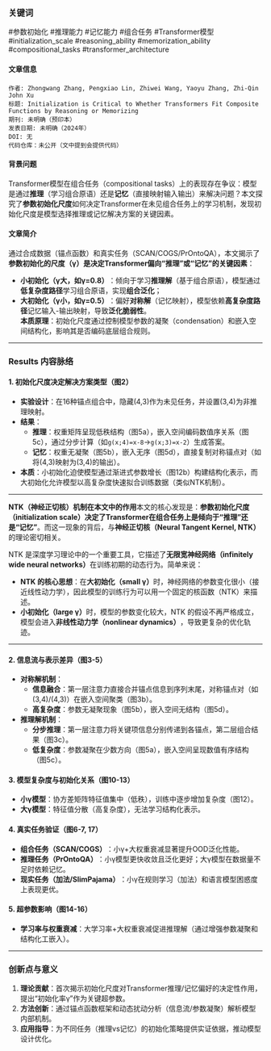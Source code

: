### 关键词

#参数初始化 #推理能力 #记忆能力 #组合任务 #Transformer模型  
#initialization_scale #reasoning_ability #memorization_ability #compositional_tasks #transformer_architecture

#### 文章信息

```
作者: Zhongwang Zhang, Pengxiao Lin, Zhiwei Wang, Yaoyu Zhang, Zhi-Qin John Xu  
标题: Initialization is Critical to Whether Transformers Fit Composite Functions by Reasoning or Memorizing  
期刊: 未明确（预印本）  
发表日期: 未明确（2024年）  
DOI: 无  
代码仓库：未公开（文中提到会提供代码）
```

#### 背景问题

Transformer模型在组合任务（compositional tasks）上的表现存在争议：模型是通过​**​推理​**​（学习组合原语）还是​**​记忆​**​（直接映射输入输出）来解决问题？本文探究了​**​参数初始化尺度​**​如何决定Transformer在未见组合任务上的学习机制，发现初始化尺度是模型选择推理或记忆解决方案的关键因素。

#### 文章简介
通过合成数据（锚点函数）和真实任务（SCAN/COGS/PrOntoQA），本文揭示了​**​参数初始化的尺度（γ）是决定Transformer偏向“推理”或“记忆”的关键因素​**​：

- ​**​小初始化（γ大，如γ=0.8）​**​：倾向于学习​**​推理解​**​（基于组合原语），模型通过​**​低复杂度路径​**​学习组合原语，实现​**​组合泛化​**​；
- ​**​大初始化（γ小，如γ=0.5）​**​：偏好​**​对称解​**​（记忆映射），模型依赖​**​高复杂度路径​**​记忆输入-输出映射，导致​**​泛化脆弱性​**​。  
    ​**​本质原理​**​：初始化尺度通过控制模型参数的凝聚（condensation）和嵌入空间结构化，影响其是否编码底层组合规则。
---

### Results 内容脉络

#### 1. 初始化尺度决定解决方案类型（图2）

- ​**​实验设计​**​：在16种锚点组合中，隐藏(4,3)作为未见任务，并设置(3,4)为非推理映射。
- **结果​**​：
    - ​**​推理​**​：权重矩阵呈现低秩结构（图5a），嵌入空间编码数值序关系（图5c），通过分步计算（如`g(x;4)=x-8`→`g(x;3)=x-2`）生成答案。
    - ​**​记忆​**​：权重无凝聚（图5b），嵌入无序（图5d），直接复制对称锚点对（如将(4,3)映射为(3,4)的输出）。
- ​**​本质​**​：小初始化迫使模型通过渐进式参数增长（图12b）构建结构化表示，而大初始化允许模型以高复杂度快速拟合训练数据（类似NTK机制）。
---
**​NTK（神经正切核）机制在本文中的作用​**​
本文的核心发现是：​**​参数初始化尺度（initialization scale）决定了Transformer在组合任务上是倾向于“推理”还是“记忆”​**​。而这一现象的背后，与​**​神经正切核（Neural Tangent Kernel, NTK）​**​的理论密切相关。​

NTK 是深度学习理论中的一个重要工具，它描述了​**​无限宽神经网络（infinitely wide neural networks）​**​在训练初期的动态行为。简单来说：

- ​**​NTK 的核心思想​**​：在​**​大初始化（small γ）​**​时，神经网络的参数变化很小（接近线性动力学），因此模型的训练行为可以用一个固定的核函数（NTK）来描述。
- ​**​小初始化（large γ）​**​时，模型的参数变化较大，NTK 的假设不再严格成立，模型会进入​**​非线性动力学（nonlinear dynamics）​**​，导致更复杂的优化轨迹。
---
#### 2. 信息流与表示差异（图3-5）

- ​**​对称解机制​**​：
    - ​**​信息融合​**​：第一层注意力直接合并锚点信息到序列末尾，对称锚点对（如(3,4)/(4,3)）在嵌入空间聚类（图3b）。
    - ​**​高复杂度​**​：参数无凝聚现象（图5b），嵌入空间无结构（图5d）。
- ​**​推理解机制​**​：
    - ​**​分步推理​**​：第一层注意力将关键项信息分别传递到各锚点，第二层组合结果（图3c）。
    - ​**​低复杂度​**​：参数凝聚在少数方向（图5a），嵌入空间呈现数值有序结构（图5c）。

#### 3. 模型复杂度与初始化关系（图10-13）

- ​**​小γ模型​**​：协方差矩阵特征值集中（低秩），训练中逐步增加复杂度（图12）。
- ​**​大γ模型​**​：特征值分散（高复杂度），无法学习结构化表示。

#### 4. 真实任务验证（图6-7, 17）

- ​**​组合任务（SCAN/COGS）​**​：小γ+大权重衰减显著提升OOD泛化性能。
- ​**​推理任务（PrOntoQA）​**​：小γ模型更快收敛且泛化更好；大γ模型在数据量不足时依赖记忆。
- ​**​现实任务（加法/SlimPajama）​**​：小γ在规则学习（加法）和语言模型困惑度上表现更优。

#### 5. 超参数影响（图14-16）

- ​**​学习率与权重衰减​**​：大学习率+大权重衰减促进推理解（通过增强参数凝聚和结构化工嵌入）。

---

### 创新点与意义

1. ​**​理论贡献​**​：首次揭示初始化尺度对Transformer推理/记忆偏好的决定性作用，提出“初始化率γ”作为关键超参数。
2. ​**​方法创新​**​：通过锚点函数框架和动态扰动分析（信息流/参数凝聚）解析模型内部机制。
3. ​**​应用指导​**​：为不同任务（推理vs记忆）的初始化策略提供实证依据，推动模型设计优化。